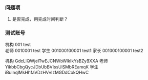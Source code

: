 ###  问题项
1. 是否完成，用完成时间判断？


### 测试账号

机构 001 test   
老师 0010001 test
学生 001000100001 test1
家长 001000100001 test2


机构	    GdcLIQWjelTwEJCNWbWlkIkYsBZyBXXA
老师	    YikbbCbgQycJDbUbBVIssUlSMbREamqK
学生	    iBulnqIMsHhfaVDzHVvIzMGDdCokQHwC